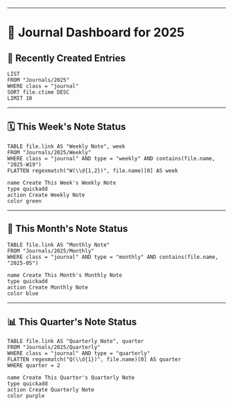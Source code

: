 
---

# 🧩 Journal Dashboard for 2025

## 📅 Recently Created Entries

```dataview
LIST
FROM "Journals/2025"
WHERE class = "journal"
SORT file.ctime DESC
LIMIT 10
```

---

## 🗓️ This Week's Note Status

```dataview
TABLE file.link AS "Weekly Note", week
FROM "Journals/2025/Weekly"
WHERE class = "journal" AND type = "weekly" AND contains(file.name, "2025-W19")
FLATTEN regexmatch("W(\\d{1,2})", file.name)[0] AS week
```

```button
name Create This Week's Weekly Note
type quickadd
action Create Weekly Note
color green
```

---

## 📆 This Month's Note Status

```dataview
TABLE file.link AS "Monthly Note"
FROM "Journals/2025/Monthly"
WHERE class = "journal" AND type = "monthly" AND contains(file.name, "2025-05")
```

```button
name Create This Month's Monthly Note
type quickadd
action Create Monthly Note
color blue
```

---

## 📊 This Quarter's Note Status

```dataview
TABLE file.link AS "Quarterly Note", quarter
FROM "Journals/2025/Quarterly"
WHERE class = "journal" AND type = "quarterly"
FLATTEN regexmatch("Q(\\d{1})", file.name)[0] AS quarter
WHERE quarter = 2
```

```button
name Create This Quarter's Quarterly Note
type quickadd
action Create Quarterly Note
color purple
```

